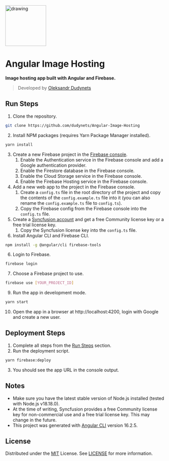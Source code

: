 <a href="https://dudynets.pp.ua">
  <img src="https://user-images.githubusercontent.com/39008921/191470114-c074b17f-1c88-4af3-b089-1b14418cabf5.png" alt="drawing" width="128"/>
</a>

# Angular Image Hosting

<p><strong>Image hosting app built with Angular and Firebase.</strong></p>

> Developed by [Oleksandr Dudynets](https://dudynets.dev)

## Run Steps

1. Clone the repository.
```sh
git clone https://github.com/dudynets/Angular-Image-Hosting
```
2. Install NPM packages (requires Yarn Package Manager installed).
```sh
yarn install
```
3. Create a new Firebase project in the [Firebase console](https://console.firebase.google.com/).
   1. Enable the Authentication service in the Firebase console and add a Google authentication provider.
   2. Enable the Firestore database in the Firebase console.
   3. Enable the Cloud Storage service in the Firebase console.
   4. Enable the Firebase Hosting service in the Firebase console.
4. Add a new web app to the project in the Firebase console.
   1. Create a `config.ts` file in the root directory of the project and copy the contents of the `config.example.ts` file into it (you can also rename the `config.example.ts` file to `config.ts`).
   2. Copy the Firebase config from the Firebase console into the `config.ts` file.
5. Create a [Syncfusion account](https://www.syncfusion.com/) and get a free Community license key or a free trial license key.
   1. Copy the Syncfusion license key into the `config.ts` file.
5. Install Angular CLI and Firebase CLI.
```sh
npm install -g @angular/cli firebase-tools
```
6. Login to Firebase.
```sh
firebase login
```
7. Choose a Firebase project to use.
```sh
firebase use [YOUR_PROJECT_ID]
```
9. Run the app in development mode.
```sh
yarn start
```
10. Open the app in a browser at http://localhost:4200, login with Google and create a new user.

## Deployment Steps

1. Complete all steps from the [Run Steps](#run-steps) section.
2. Run the deployment script.
```sh
yarn firebase:deploy
```
3. You should see the app URL in the console output.

## Notes

- Make sure you have the latest stable version of Node.js installed (tested with Node.js v18.18.0).
- At the time of writing, Syncfusion provides a free Community license key for non-commercial use and a free trial license key. This may change in the future.
- This project was generated with [Angular CLI](https://github.com/angular/angular-cli) version 16.2.5.

## License

Distributed under the [MIT](https://choosealicense.com/licenses/mit/) License.
See [LICENSE](https://github.com/dudynets/Angular-Image-Hosting/blob/main/LICENSE) for more information.
